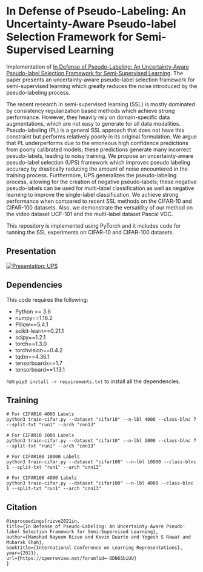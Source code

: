 # In Defense of Pseudo-Labeling: An Uncertainty-Aware Pseudo-label Selection Framework for Semi-Supervised Learning

Implementation of [In Defense of Pseudo-Labeling: An Uncertainty-Aware Pseudo-label Selection Framework for Semi-Supervised Learning](https://arxiv.org/abs/2101.06329). The paper presents an uncertainty-aware pseudo-label selection framework for semi-supervised learning which greatly reduces the noise introduced by the pseudo-labeling process.

The recent research in semi-supervised learning (SSL) is mostly dominated by consistency regularization based methods which achieve strong performance. However, they heavily rely on domain-specific data augmentations, which are not easy to generate for all data modalities. Pseudo-labeling (PL) is a general SSL approach that does not have this constraint but performs relatively poorly in its original formulation. We argue that PL underperforms due to the erroneous high confidence predictions from poorly calibrated models; these predictions generate many incorrect pseudo-labels, leading to noisy training. We propose an uncertainty-aware pseudo-label selection (UPS) framework which improves pseudo labeling accuracy by drastically reducing the amount of noise encountered in the training process. Furthermore, UPS generalizes the pseudo-labeling process, allowing for the creation of negative pseudo-labels; these negative pseudo-labels can be used for multi-label classification as well as negative learning to improve the single-label classification. We achieve strong performance when compared to recent SSL methods on the CIFAR-10 and CIFAR-100 datasets. Also, we demonstrate the versatility of our method on the video dataset UCF-101 and the multi-label dataset Pascal VOC.

This repository is implemented using PyTorch and it includes code for running the SSL experiments on CIFAR-10 and CIFAR-100 datasets.

## Presentation
[![Presentation: UPS](https://yt-embed.herokuapp.com/embed?v=NfE1CXqzE8s)](https://www.youtube.com/watch?v=NfE1CXqzE8s&start=20 "Presentation: UPS")

## Dependencies
This code requires the following:

* Python >= 3.6
* numpy==1.16.2
* Pillow==5.4.1
* scikit-learn==0.21.1
* scipy==1.2.1
* torch==1.3.0
* torchvision==0.4.2
* tqdm==4.36.1
* tensorboardx==1.7
* tensorboard==1.13.1

run `pip3 install -r requirements.txt` to install all the dependencies.

## Training
```shell
# For CIFAR10 4000 Labels
python3 train-cifar.py --dataset "cifar10" --n-lbl 4000 --class-blnc 7 --split-txt "run1" --arch "cnn13"

# For CIFAR10 1000 Labels
python3 train-cifar.py --dataset "cifar10" --n-lbl 1000 --class-blnc 7 --split-txt "run1" --arch "cnn13"

# For CIFAR100 10000 Labels
python3 train-cifar.py --dataset "cifar100" --n-lbl 10000 --class-blnc 1 --split-txt "run1" --arch "cnn13"

# For CIFAR100 4000 Labels
python3 train-cifar.py --dataset "cifar100" --n-lbl 4000 --class-blnc 1 --split-txt "run1" --arch "cnn13"
```

## Citation
```
@inproceedings{rizve2021in,
title={In Defense of Pseudo-Labeling: An Uncertainty-Aware Pseudo-label Selection Framework for Semi-Supervised Learning},
author={Mamshad Nayeem Rizve and Kevin Duarte and Yogesh S Rawat and Mubarak Shah},
booktitle={International Conference on Learning Representations},
year={2021},
url={https://openreview.net/forum?id=-ODN6SbiUU}
}
```
